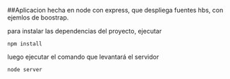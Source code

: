 ##Aplicacion hecha en node con express, que despliega fuentes hbs, con ejemlos de boostrap.

para instalar las dependencias del proyecto, ejecutar
```
npm install
```
luego ejecutar el comando que levantará el servidor
```
node server
```